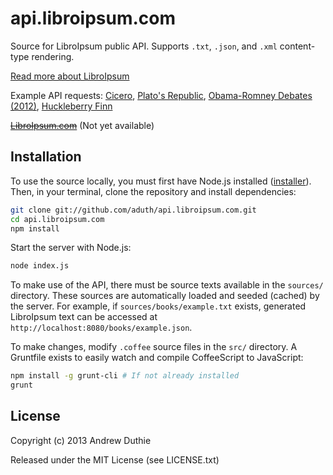 # api.libroipsum.com

Source for LibroIpsum public API. Supports `.txt`, `.json`, and `.xml` content-type rendering.

[Read more about LibroIpsum](http://github.com/aduth/LibroIpsum)

Example API requests: [Cicero](http://api.libroipsum.com/books/cicero.json?words=80&paragraphs=2), [Plato's Republic](http://api.libroipsum.com/books/republic.json), [Obama-Romney Debates (2012)](http://api.libroipsum.com/politics/obamaromneydebate.xml), [Huckleberry Finn](http://api.libroipsum.com/books/huckleberryfinn.txt)

~~[LibroIpsum.com](http://www.libroipsum.com)~~ (Not yet available)

## Installation

To use the source locally, you must first have Node.js installed ([installer](http://nodejs.org/download/)). Then, in your terminal, clone the repository and install dependencies:

```bash
git clone git://github.com/aduth/api.libroipsum.com.git
cd api.libroipsum.com
npm install
```

Start the server with Node.js:

```bash
node index.js
```

To make use of the API, there must be source texts available in the `sources/` directory. These sources are automatically loaded and seeded (cached) by the server. For example, if `sources/books/example.txt` exists, generated LibroIpsum text can be accessed at `http://localhost:8080/books/example.json`.

To make changes, modify `.coffee` source files in the `src/` directory. A Gruntfile exists to easily watch and compile CoffeeScript to JavaScript:

```bash
npm install -g grunt-cli # If not already installed
grunt
```

## License

Copyright (c) 2013 Andrew Duthie

Released under the MIT License (see LICENSE.txt)
